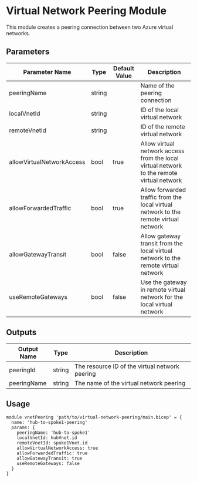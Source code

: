 # Virtual Network Peering Module

This module creates a peering connection between two Azure virtual networks.

## Parameters

| Parameter Name | Type | Default Value | Description |
|---------------|------|---------------|-------------|
| peeringName | string | | Name of the peering connection |
| localVnetId | string | | ID of the local virtual network |
| remoteVnetId | string | | ID of the remote virtual network |
| allowVirtualNetworkAccess | bool | true | Allow virtual network access from the local virtual network to the remote virtual network |
| allowForwardedTraffic | bool | true | Allow forwarded traffic from the local virtual network to the remote virtual network |
| allowGatewayTransit | bool | false | Allow gateway transit from the local virtual network to the remote virtual network |
| useRemoteGateways | bool | false | Use the gateway in remote virtual network for the local virtual network |

## Outputs

| Output Name | Type | Description |
|------------|------|-------------|
| peeringId | string | The resource ID of the virtual network peering |
| peeringName | string | The name of the virtual network peering |

## Usage

```bicep
module vnetPeering 'path/to/virtual-network-peering/main.bicep' = {
  name: 'hub-to-spoke1-peering'
  params: {
    peeringName: 'hub-to-spoke1'
    localVnetId: hubVnet.id
    remoteVnetId: spoke1Vnet.id
    allowVirtualNetworkAccess: true
    allowForwardedTraffic: true
    allowGatewayTransit: true
    useRemoteGateways: false
  }
}
```
